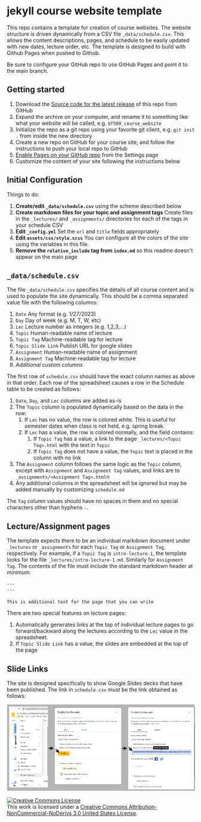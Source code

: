 # jekyll course website template

This repo contains a template for creation of course websites. The website structure is driven dynamically from a CSV
file `_data/schedule.csv`. This allows the content descriptions, pages, and schedule to be easily updated with new
dates, lecture order, etc. The template is designed to build with Github Pages when pushed to Github.

Be sure to configure your GitHub repo to use GitHub Pages and point it to the main branch.

## Getting started

1. Download
   the [Source code for the latest release](https://github.com/adamlabadorf/jekyll_course_website_template/releases/tag/1.0)
   of this repo from GitHub
2. Expand the archive on your computer, and rename it to something like what your website will be called,
   e.g. `bf500_course_website`
3. Initialize the repo as a git repo using your favorite git client, e.g. `git init .` from inside the new directory
4. Create a new repo on GitHub for your course site, and follow the instructions to push your local repo to GitHub
5. [Enable Pages on your GitHub repo](https://docs.github.com/en/pages/quickstart) from the Settings page
6. Customize the content of your site following the instructions below

## Initial Configuration

Things to do:

1. **Create/edit `_data/schedule.csv`** using the scheme described below
2. **Create markdown files for your topic and assignment tags** Create files in the `_lectures/` and `_assignments/`
   directories for each of the tags in your schedule CSV
3. **Edit `_config.yml`** Set the `url` and `title` fields appropriately
4. **Edit `assets/css/style.scss`** You can configure all the colors of the site using the variables in this file.
5. **Remove the `relative_include` tag from `index.md`** so this readme doesn't appear on the main page

## `_data/schedule.csv`

The file `_data/schedule.csv` specifies the details of all course content and is used to populate the site dynamically.
This should be a comma separated value file with the following columns:

1. `Date` Any format (e.g. 1/27/2023)
2. `Day` Day of week (e.g. M, T, W, etc)
3. `Lec` Lecture number as integers (e.g. 1,2,3,...)
4. `Topic` Human-readable name of lecture
5. `Topic Tag` Machine-readable tag for lecture
6. `Topic Slide Link` Publish URL for google slides
7. `Assignment` Human-readable name of assignment
8. `Assignment Tag` Machine-readable tag for lecture
9. *Additional custom columns*

The first row of `schedule.csv` should have the exact column names as above in that order. Each row of the spreadsheet
causes a row in the Schedule table to be created as follows:

1. `Date`, `Day`, and `Lec` columns are added as-is
2. The `Topic` column is populated dynamically based on the data in the row:
   1. If `Lec` has no value, the row is colored white. This is useful for semester dates when class is not held, e.g.
      spring break.
   2. If `Lec` has a value, the row is colored normally, and the field contains:
      1. If `Topic Tag` has a value, a link to the page `_lectures/<Topic Tag>.html` with the text in `Topic`
      2. If `Topic Tag` does not have a value, the `Topic` text is placed in the column with no link
3. The `Assignment` column follows the same logic as the `Topic` column, except with `Assignment` and `Assignment Tag`
   values, and links are to `_assignments/<Assignment Tag>.html`n
4. Any additional columns in the spreadsheet will be ignored but may be added manually by customizing `schedule.md`

The `Tag` column values should have no spaces in them and no special characters other than hyphens `-`.

## Lecture/Assignment pages

The template expects there to be an individual markdown document under `_lectures` or `_assignments` for
each `Topic Tag` or `Assignment Tag`, respectively. For example, if a `Topic Tag` is `intro-lecture-1`, the template
looks for the file `_lectures/intro-lecture-1.md`. Similarly for `Assignment Tag`. The contents of the file must include
the standard markdown header at minimum:

```
---
---

This is additional text for the page that you can write
```

There are two special features on lecture pages:

1. Automatically generates links at the top of individual lecture pages to go forward/backward along the
lectures according to the `Lec` value in the spreadsheet. 
2. If `Topic Slide Link` has a value, the slides are embedded at the top of the page

## Slide Links

The site is designed specifically to show Google Slides decks that have been published. The link in `schedule.csv` must
be the link obtained as follows:

![How to get the publish link for a Google Slides deck](google_slides_publish.png)

<a rel="license" href="http://creativecommons.org/licenses/by-nc-nd/3.0/us/"><img alt="Creative Commons License" style="border-width:0" src="https://i.creativecommons.org/l/by-nc-nd/3.0/us/88x31.png" /></a><br />
This work is licensed under a <a rel="license" href="http://creativecommons.org/licenses/by-nc-nd/3.0/us/">Creative
Commons Attribution-NonCommercial-NoDerivs 3.0 United States License</a>.
